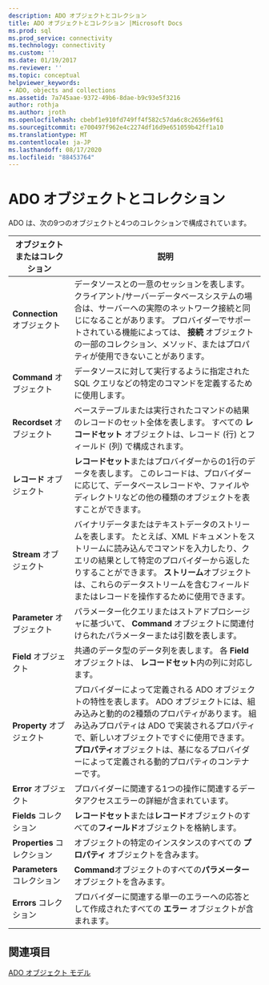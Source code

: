 ```yaml
---
description: ADO オブジェクトとコレクション
title: ADO オブジェクトとコレクション |Microsoft Docs
ms.prod: sql
ms.prod_service: connectivity
ms.technology: connectivity
ms.custom: ''
ms.date: 01/19/2017
ms.reviewer: ''
ms.topic: conceptual
helpviewer_keywords:
- ADO, objects and collections
ms.assetid: 7a745aae-9372-49b6-8dae-b9c93e5f3216
author: rothja
ms.author: jroth
ms.openlocfilehash: cbebf1e910fd749ff4f582c57da6c8c2656e9f61
ms.sourcegitcommit: e700497f962e4c2274df16d9e651059b42ff1a10
ms.translationtype: MT
ms.contentlocale: ja-JP
ms.lasthandoff: 08/17/2020
ms.locfileid: "88453764"
---
```

# <a name="ado-objects-and-collections"></a>ADO オブジェクトとコレクション
ADO は、次の9つのオブジェクトと4つのコレクションで構成されています。  
  
|オブジェクトまたはコレクション|説明|  
|--------------------------|-----------------|  
|**Connection** オブジェクト|データソースとの一意のセッションを表します。 クライアント/サーバーデータベースシステムの場合は、サーバーへの実際のネットワーク接続と同じになることがあります。 プロバイダーでサポートされている機能によっては、 **接続** オブジェクトの一部のコレクション、メソッド、またはプロパティが使用できないことがあります。|  
|**Command** オブジェクト|データソースに対して実行するように指定された SQL クエリなどの特定のコマンドを定義するために使用します。|  
|**Recordset** オブジェクト|ベーステーブルまたは実行されたコマンドの結果のレコードのセット全体を表します。 すべての **レコードセット** オブジェクトは、レコード (行) とフィールド (列) で構成されます。|  
|**レコード** オブジェクト|**レコードセット**またはプロバイダーからの1行のデータを表します。 このレコードは、プロバイダーに応じて、データベースレコードや、ファイルやディレクトリなどの他の種類のオブジェクトを表すことができます。|  
|**Stream** オブジェクト|バイナリデータまたはテキストデータのストリームを表します。 たとえば、XML ドキュメントをストリームに読み込んでコマンドを入力したり、クエリの結果として特定のプロバイダーから返したりすることができます。 **ストリーム**オブジェクトは、これらのデータストリームを含むフィールドまたはレコードを操作するために使用できます。|  
|**Parameter** オブジェクト|パラメーター化クエリまたはストアドプロシージャに基づいて、 **Command** オブジェクトに関連付けられたパラメーターまたは引数を表します。|  
|**Field** オブジェクト|共通のデータ型のデータ列を表します。 各 **Field** オブジェクトは、 **レコードセット**内の列に対応します。|  
|**Property** オブジェクト|プロバイダーによって定義される ADO オブジェクトの特性を表します。 ADO オブジェクトには、組み込みと動的の2種類のプロパティがあります。 組み込みプロパティは ADO で実装されるプロパティで、新しいオブジェクトですぐに使用できます。 **プロパティ**オブジェクトは、基になるプロバイダーによって定義される動的プロパティのコンテナーです。|  
|**Error** オブジェクト|プロバイダーに関連する1つの操作に関連するデータアクセスエラーの詳細が含まれています。|  
|**Fields** コレクション|**レコードセット**または**レコード**オブジェクトのすべての**フィールド**オブジェクトを格納します。|  
|**Properties** コレクション|オブジェクトの特定のインスタンスのすべての **プロパティ** オブジェクトを含みます。|  
|**Parameters** コレクション|**Command**オブジェクトのすべての**パラメーター**オブジェクトを含みます。|  
|**Errors** コレクション|プロバイダーに関連する単一のエラーへの応答として作成されたすべての **エラー** オブジェクトが含まれます。|  
  
## <a name="see-also"></a>関連項目  
 [ADO オブジェクト モデル](../../../ado/reference/ado-api/ado-object-model.md)

